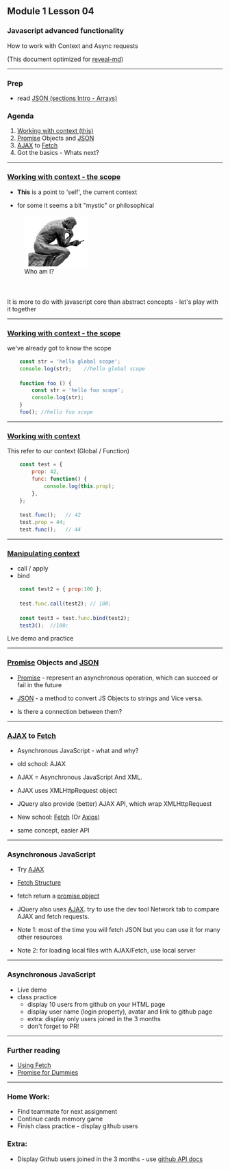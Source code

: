 ## Module 1 Lesson 04
### Javascript advanced functionality
How to work with Context and Async requests

(This document optimized for [reveal-md](https://github.com/webpro/reveal-md))

---

### Prep
- read [JSON (sections Intro - Arrays)](https://www.w3schools.com/js/js_json_intro.asp)

### Agenda
1. [Working with context (this)](https://developer.mozilla.org/en-US/docs/Web/JavaScript/Reference/Operators/this)
2. [Promise](https://developer.mozilla.org/en-US/docs/Web/JavaScript/Reference/Global_Objects/Promise) Objects and [JSON](https://www.w3schools.com/js/js_json_intro.asp)
3. [AJAX](https://www.w3schools.com/js/js_ajax_http_send.asp) to [Fetch](https://developer.mozilla.org/en-US/docs/Web/API/Fetch_API/Using_Fetch)
4. Got the basics - Whats next? 

---

### [Working with context - the scope](https://developer.mozilla.org/en-US/docs/Web/JavaScript/Reference/Operators/this)
- **This** is a point to 'self', the current context
<!-- .element: class="fragment" -->

- for some it seems a bit "mystic" or philosophical
<!-- .element: class="fragment" -->

<figure style="height:180px">
    <img src="./assets/thinker.png"  height="120" style="margin:0">
    <figcaption style="height:40px">Who am I?</figcaption>
</figure>
<!-- .element: class="fragment" -->

It is more to do with javascript core than abstract concepts - let's play with it together
<!-- .element: class="fragment" -->

---

### [Working with context - the scope](https://developer.mozilla.org/en-US/docs/Web/JavaScript/Reference/Operators/this)
we've already got to know the scope

```js
    const str = 'hello global scope';
    console.log(str);    //hello global scope
    
    function foo () {
        const str = 'hello foo scope';
        console.log(str);
    }
    foo(); //hello foo scope
```

---

### [Working with context](https://developer.mozilla.org/en-US/docs/Web/JavaScript/Reference/Operators/this)
This refer to our context (Global / Function)

```js
    const test = {
        prop: 42,
        func: function() {
            console.log(this.prop);
        },
    };

    test.func();   // 42
    test.prop = 44;
    test.func();   // 44
```

---

### [Manipulating context](https://developer.mozilla.org/en-US/docs/Web/JavaScript/Reference/Operators/this)
- call / apply
- bind

```js
    const test2 = { prop:100 };

    test.func.call(test2); // 100;
    
    const test3 = test.func.bind(test2);
    test3();  //100;
```

Live demo and practice
<!-- .element: class="fragment" -->

---
### [Promise](https://developer.mozilla.org/en-US/docs/Web/JavaScript/Reference/Global_Objects/Promise) Objects and [JSON](https://www.w3schools.com/js/js_json_intro.asp)
* [Promise](https://developer.mozilla.org/en-US/docs/Web/JavaScript/Reference/Global_Objects/Promise) - represent an asynchronous operation,
which can succeed or fail in the future
<!-- .element: class="fragment" -->

* [JSON](https://www.w3schools.com/js/js_json_intro.asp) - a method to convert JS Objects to strings and Vice versa.
<!-- .element: class="fragment" -->

* Is there a connection between them? 
<!-- .element: class="fragment" -->

---

### [AJAX](https://www.w3schools.com/js/js_ajax_http_send.asp) to [Fetch](https://developer.mozilla.org/en-US/docs/Web/API/Fetch_API/Using_Fetch)
- Asynchronous JavaScript - what and why?
<!-- .element: class="fragment" -->

- old school: AJAX
<!-- .element: class="fragment" -->

- AJAX = Asynchronous JavaScript And XML.
<!-- .element: class="fragment" -->

- AJAX uses XMLHttpRequest object
<!-- .element: class="fragment" -->

- JQuery also provide (better) AJAX API, which wrap XMLHttpRequest
<!-- .element: class="fragment" -->

- New school: [Fetch](https://developer.mozilla.org/en-US/docs/Web/API/Fetch_API/Using_Fetch) (Or [Axios](https://github.com/axios/axios))
<!-- .element: class="fragment" -->

- same concept, easier API
<!-- .element: class="fragment" -->

---

### Asynchronous JavaScript 

* Try [AJAX](https://www.w3schools.com/js/tryit.asp?filename=tryjs_ajax_first)
<!-- .element: class="fragment" -->

* [Fetch Structure](https://developer.mozilla.org/en-US/docs/Web/API/Fetch_API/Using_Fetch)
<!-- .element: class="fragment" -->

* fetch return a [promise object](https://developer.mozilla.org/en-US/docs/Web/JavaScript/Reference/Global_Objects/Promise)
<!-- .element: class="fragment" -->

* JQuery also uses [AJAX](https://jsonplaceholder.typicode.com/). try to use the dev tool
Network tab to compare AJAX and fetch requests.
<!-- .element: class="fragment" -->

* Note 1: most of the time you will fetch JSON
but you can use it for many other resources
<!-- .element: class="fragment" -->

* Note 2: for loading local files with AJAX/Fetch, use local server
<!-- .element: class="fragment" -->

---

### Asynchronous JavaScript
- Live demo 
- class practice
    - display 10 users from github on your HTML page
    - display user name (login property), avatar and link to github page
    - extra: display only users joined in the 3 months
    - don't forget to PR!


---

### Further reading
* [Using Fetch](https://developer.mozilla.org/en-US/docs/Web/API/Fetch_API/Using_Fetch)
* [Promise for Dummies](https://scotch.io/tutorials/javascript-promises-for-dummies)

---

### Home Work:
* Find teammate for next assignment
* Continue cards memory game
* Finish class practice - display github users

### Extra:
* Display Github users joined in the 3 months - use [github API docs](https://developer.github.com/v3/search/#search-users)